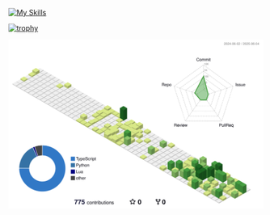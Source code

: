 <!---
keu-5/keu-5 is a ✨ special ✨ repository because its `README.md` (this file) appears on your GitHub profile.
You can click the Preview link to take a look at your changes.
--->

[![My Skills](https://skillicons.dev/icons?i=css,django,docker,elasticsearch,figma,git,github,go,html,js,latex,linux,neovim,nextjs,nginx,nodejs,npm,postgres,postman,py,rails,react,ruby,sqlite,tailwind,terraform,ts,ubuntu,vercel,vscode,vue,windows&perline=15)](https://skillicons.dev)

[![trophy](https://github-profile-trophy.vercel.app/?username=keu-5)](https://github.com/ryo-ma/github-profile-trophy)

![](./profile-3d-contrib/profile-green-animate.svg)